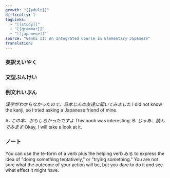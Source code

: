 ```yaml
---
growth: "[[adult]]"
difficulty: 1
tagLinks:
  - "[[study]]"
  - "[[grammar]]"
  - "[[japanese]]"
source: "Genki II: An Integrated Course in Elementary Japanese"
translation:
---
```

### 英訳えいやく	


### 文型ぶんけい


### 例文れいぶん

*漢字がわからなかったので、日本じんの友達に聞いてみました* I did not know the kanji, so I tried asking a Japanese friend of mine.

A: *この本、おもしろかったですよ* This book was interesting.
B: *じゃあ、読んでみます* Okay, I will take a look at it.
### ノート

You can use the te-form of a verb plus the helping verb みる to express the idea of "doing something tentatively," or "trying something." You are not sure what the outcome of your action will be, but you dare to do it and see what effect it might have.
